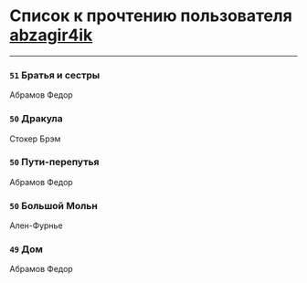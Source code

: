# Список к прочтению пользователя [abzagir4ik](http://vk.com/id3621623)
---

### `51` Братья и сестры
Абрамов Федор

### `50` Дракула
Стокер Брэм

### `50` Пути-перепутья
Абрамов Федор

### `50` Большой Мольн
Ален-Фурнье

### `49` Дом
Абрамов Федор

